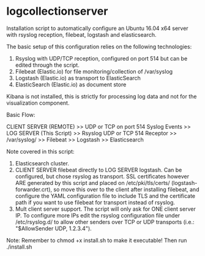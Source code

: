 # logcollectionserver
Installation script to automatically configure an Ubuntu 16.04 x64 server with rsyslog reception, filebeat, logstash and elasticsearch.

The basic setup of this configuration relies on the following technologies:

1) Rsyslog with UDP/TCP reception, configured on port 514 but can be edited through the script.
2) Filebeat (Elastic.io) for file monitoring/collection of /var/syslog
3) Logstash (Elastic.io) as transport to ElasticSearch
4) ElasticSearch (Elastic.io) as document store

Kibana is not installed, this is strictly for processing log data and not for the visualization component.

Basic Flow:

CLIENT SERVER (REMOTE) >> UDP or TCP on port 514 Syslog Events >> LOG SERVER (This Script) >> Rsyslog UDP or TCP 514 Receptor >> /var/syslog/ >> Filebeat >> Logstash >> Elasticsearch

Note covered in this script:

1) Elasticsearch cluster.
2) CLIENT SERVER filebeat directly to LOG SERVER logstash. Can be configured, but chose rsyslog as transport. SSL certificates however ARE generated by this script and placed on /etc/pki/tls/certs/ (logstash-forwarder.crt), so move this over to the client after installing filebeat, and configure the YAML configuration file to include TLS and the certificate path if you want to use filebeat for transport instead of rsyslog.
3) Mult client server support. The script will only ask for ONE client server IP. To configure more IPs edit the rsyslog configuration file under /etc/rsyslog.d/ to allow other senders over TCP or UDP transports (i.e.: "$AllowSender UDP, 1.2.3.4").

Note: Remember to chmod +x install.sh to make it executable! Then run ./install.sh
